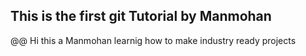 ## This is the first git Tutorial by Manmohan
@@ Hi this a Manmohan learnig how to make industry ready projects